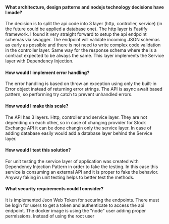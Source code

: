#### What architecture, design patterns and nodejs technology decisions have I made? ####

The decision is to split the api code into 3 layer (http, controller, service) (in the future could be applied a database one). The http layer is Fastify framework. I found it very straight forward to setup the api endpoint schemas via swagger. The endpoint will validate incoming JSON schemas as early as possible and there is not need to write complex code validation in the controller layer. Same way for the response schema where the is a contract expected to be always the same.
This layer implements the Service layer with Dependency Injection.

#### How would I implement error handling? ####
The error handling is based on throw an exception using only the built-in Error object instead of returning 
error strings. The API is async await based pattern, so performing try catch to prevent unhandled errors.

#### How would I make this scale? ####
The API has 3 layers. Http, controller and service layer. They are not depending on each other, so in case
of changing provider for Stock Exchange API it can be done changin only the service layer. In case of adding
database easily would add a database layer behind the Service layer.

#### How would I test this solution? #####
For unit testing the service layer of application was created with Dependency Injection Pattern in order
to fake the testing. In this case this service is consuming an external API and it is proper to fake the 
behavior. Anyway faking in unit testing helps to better test the methods.

#### What security requirements could I consider? ####
It is implemented Json Web Token for securing the endpoints. There must be login for users to get a token and authenticate to access the api endpoint.
The docker image is using the "node" user adding proper permissions. Instead of using the root user

